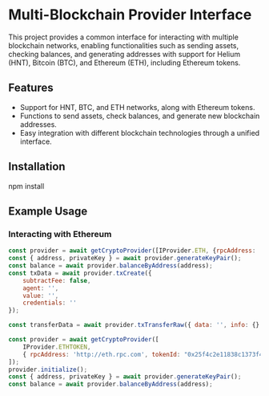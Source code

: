 # Multi-Blockchain Provider Interface

This project provides a common interface for interacting with multiple blockchain networks, enabling functionalities such as sending assets, checking balances, and generating addresses with support for Helium (HNT), Bitcoin (BTC), and Ethereum (ETH), including Ethereum tokens.

## Features

- Support for HNT, BTC, and ETH networks, along with Ethereum tokens.
- Functions to send assets, check balances, and generate new blockchain addresses.
- Easy integration with different blockchain technologies through a unified interface.

## Installation

npm install


## Example Usage

### Interacting with Ethereum

```javascript
const provider = await getCryptoProvider([IProvider.ETH, {rpcAddress: 'http://eth.rpc.com'}]);
const { address, privateKey } = await provider.generateKeyPair();
const balance = await provider.balanceByAddress(address);
const txData = await provider.txCreate({
    subtractFee: false,
    agent: '',
    value: '',
    credentials: ''    
});

const transferData = await provider.txTransferRaw({ data: '', info: {} });

const provider = await getCryptoProvider([
    IProvider.ETHTOKEN, 
    { rpcAddress: 'http://eth.rpc.com', tokenId: "0x25f4c2e11838c1373f47c400011034cc1758da60", ticker: "DFN" }
]);
provider.initialize();
const { address, privateKey } = await provider.generateKeyPair();
const balance = await provider.balanceByAddress(address);
```
